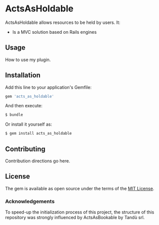 # ActsAsHoldable
ActsAsHoldable allows resources to be held by users. It:

* Is a MVC solution based on Rails engines

## Usage
How to use my plugin.

## Installation
Add this line to your application's Gemfile:

```ruby
gem 'acts_as_holdable'
```

And then execute:
```bash
$ bundle
```

Or install it yourself as:
```bash
$ gem install acts_as_holdable
```

## Contributing
Contribution directions go here.

## License
The gem is available as open source under the terms of the [MIT License](https://opensource.org/licenses/MIT).

### Acknowledgements

To speed-up the initialization process of this project, the structure of this repository was strongly influenced by ActsAsBookable by Tandù srl.